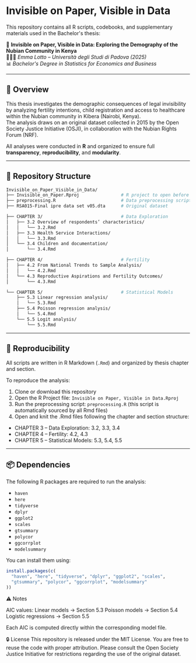 
# Invisible on Paper, Visible in Data

This repository contains all R scripts, codebooks, and supplementary materials used in the Bachelor's thesis:

📘 **Invisible on Paper, Visible in Data: Exploring the Demography of the Nubian Community in Kenya**  
👩🏻‍🎓 *Emma Lotto – Università degli Studi di Padova (2025)*  
📊 *Bachelor's Degree in Statistics for Economics and Business*

---

## 🧭 Overview

This thesis investigates the demographic consequences of legal invisibility by analyzing fertility intentions, child registration and access to healthcare within the Nubian community in Kibera (Nairobi, Kenya).  
The analysis draws on an original dataset collected in 2015 by the Open Society Justice Initiative (OSJI), in collaboration with the Nubian Rights Forum (NRF).

All analyses were conducted in **R** and organized to ensure full **transparency**, **reproducibility**, and **modularity**.

---

## 📁 Repository Structure

```bash
Invisible_on_Paper_Visible_in_Data/
├── Invisible_on_Paper.Rproj                # R project to open before starting
├── preprocessing.R                         # Data preprocessing script (sourced in all Rmd files)
├── RSA015-Final ipre data set v05.dta      # Original dataset

├── CHAPTER 3/                              # Data Exploration
│   ├── 3.2 Overview of respondents’ characteristics/
│   │   └── 3.2.Rmd
│   ├── 3.3 Health Service Interactions/
│   │   └── 3.3.Rmd
│   └── 3.4 Children and documentation/
│       └── 3.4.Rmd

├── CHAPTER 4/                              # Fertility
│   ├── 4.2 From National Trends to Sample Analysis/
│   │   └── 4.2.Rmd
│   └── 4.3 Reproductive Aspirations and Fertility Outcomes/
│       └── 4.3.Rmd

└── CHAPTER 5/                              # Statistical Models
    ├── 5.3 Linear regression analysis/
    │   └── 5.3.Rmd       
    ├── 5.4 Poisson regression analysis/
    │   └── 5.4.Rmd       
    └── 5.5 Logit analysis/
        └── 5.5.Rmd       

```

---

## 🔁 Reproducibility

All scripts are written in R Markdown (`.Rmd`) and organized by thesis chapter and section.

To reproduce the analysis:

1. Clone or download this repository
2. Open the R Project file: `Invisible on Paper, Visible in Data.Rproj`
3. Run the preprocessing script: `preprocessing.R` (this script is automatically sourced by all Rmd files)
4. Open and knit the .Rmd files following the chapter and section structure:
- CHAPTER 3 – Data Exploration: 3.2, 3.3, 3.4
- CHAPTER 4 – Fertility: 4.2, 4.3
- CHAPTER 5 – Statistical Models: 5.3, 5.4, 5.5


---

## 📦 Dependencies

The following R packages are required to run the analysis:

- `haven`  
- `here`  
- `tidyverse`  
- `dplyr`  
- `ggplot2`  
- `scales`  
- `gtsummary`  
- `polycor`  
- `ggcorrplot`  
- `modelsummary`  

You can install them using:

```r
install.packages(c(
  "haven", "here", "tidyverse", "dplyr", "ggplot2", "scales",
  "gtsummary", "polycor", "ggcorrplot", "modelsummary"
))
```

⚠️ Notes

AIC values:
   Linear models → Section 5.3
   Poisson models → Section 5.4
   Logistic regressions → Section 5.5

Each AIC is computed directly within the corresponding model file.

🔒 License
This repository is released under the MIT License.
You are free to reuse the code with proper attribution.
Please consult the Open Society Justice Initiative for restrictions regarding the use of the original dataset.
